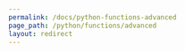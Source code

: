 ```yaml
---
permalink: /docs/python-functions-advanced
page_path: /python/functions/advanced
layout: redirect
---
```

